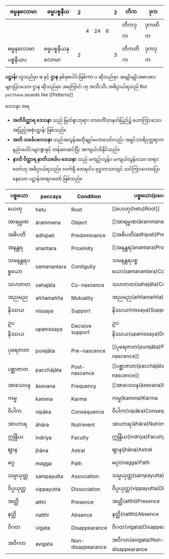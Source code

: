 | ဓမ္မနုလောမာ          | ဓမ္မပစ္စနီယ        | 2 |   |    |   | 2 | တိက     | ဒုက     |
|----------------------|--------------------|---|---|----|---|---|---------|---------|
|                      |                    |   | 4 | 24 | 6 |   | တိကဒုက  | ဒုကတိက  |
| ဓမ္မနုလောမာ ပစ္စနီယပ | ဓမ္မပစ္စနီယနုလောမာ | 2 |   |    |   | 3 | တိကတိက  | ဒုကဒုက  |

**ပဋ္ဌာန်း** ဟူသည်မှာ **ပ** နှင့် **ဌာန** နှစ်ခုပေါင်းဖြစ်ကာ ပ ဆိုသည်မှာ _အမျိုးမျိုးအစားစား များပြားသော_၊ ဌာန ဆိုသည်မှာ _အကြောင်း_ ဟု အသီးသီး အဓိပ္ပာယ်ရသည်
But `patthana`  sounds like [[Patterns]]


ဒေသနာ အရ 
- **အတိဝိတ္ထာရ ဒေသနာ** သည် မြတ်စွာဘုရား တာ၀တိံသာနတ်ပြည်၌ ဟောကြားသော အပြည့်အစုံပဋ္ဌာန်း ဖြစ်သည်။
- **အတိ သင်္ခေပဒေသနာ** သည်အလွန်အတိုချုပ်ဟောသော်လည်း အရှင်သာရိပုတ္တရာက နည်းပေါင်းများစွာနှင့် တန်ဆာဆင်ပြီး အကျယ်သိနိုင်သည်။
- **နာတိ ဝိတ္ထာရ နာတိသင်္ခေပ ဒေသနာ** သည် မကျဉ်းလွန်း၊ မကျယ်လွန်းသော တရားတော်ဟု အဓိပ္ပာယ်ရသည်။ လက်ရှိ ထေရဝါဒ ဗုဒ္ဓဘာသာတွင် သင်ကြားဟောပြောနေသော ပဋ္ဌာန်းတရားတော် ဖြစ်သည်။


| ပစ္စယော        | paccaya     | Condition         | ပစ္စယော(paccaya)            |
|----------------|-------------|-------------------|-----------------------------|
| ဟေတု           | hetu        | Root              | [[ဟေတု(hetu)Root]]                  |
| အာရမ္မဏ        | ārammana    | Object            | [[အာရမ္မဏ(ārammana)Object]]           |
| အဓိပတိ         | adhipati    | Predominance      | [[အဓိပတိ(adhipati)Predominance]]            |
| အနန္တရ         | anantara    | Proximity         | [[အနန္တရ(anantara)Proximity]]            |
| သမနန္တရပစ္စယော | samanantara | Contiguity        | သမနန္တရပစ္စယော(samanantara)Contiguity |
| သဟဇာတ          | sahajāta    | Co-nascence        | သဟဇာတ(sahajāta)Co-nascence             |
| အညမည           | aññamañña   | Mutuality         | အညမည(aññamañña)Mutuality             |
| နိဿယ           | nissaya     | Support           | နိဿယ(nissaya)Support               |
| ဥပနိဿယ         | upanissaya  | Decisive support  | ဥပနိဿယ(upanissaya)DecisiveSupport          |
| ပုရေဇာတ        | purejāta    | Pre-nascence       | [[ပုရေဇာတ(purejāta)Pre-nascence]]           |
| ပစ္ဆာဇာတ       | pacchājāta  | Post-nascence      | [[ပစ္ဆာဇာတ(pacchājāta)Post-nascence]]        |
| အာသေ၀န         | āsevana     | Frequency         | [[အာသေ၀န(āsevana)Frequency]]             |
| ကမ္မ           | kamma       | Karma             | ကမ္မ(kamma)Karma                 |
| ဝိပါက          | vipāka      | Consequence       | ဝိပါက(vipāka)Consequence               |
| အာဟာရ          | āhāra       | Nutriment         | အာဟာရ(āhāra)Nutriment]]                |
| ဣန္ဒြိယ        | indriya     | Faculty           | ဣန္ဒြိယ(indriya)Faculty]]            |
| ဈာန            | jhāna       | Astral             | ဈာန(jhāna)Astral                  |
| မဂ္ဂ           | magga       | Path              | မဂ္ဂ(magga)Path                 |
| သမ္ပယုတ္တ      | sampayutta  | Association       | သမ္ပယုတ္တ(sampayutta)Association       |
| ဝိပ္ပယုတ္တ     | vippayutta  | Dissociation      | ဝိပ္ပယုတ္တ(vippayutta)Dissociation      |
| အတ္ထိ          | atthi       | Presence          | အတ္ထိ(atthi)Presence                |
| နတ္ထိ          | natthi      | Absence           | နတ္ထိ(natthi)Absence               |
| ဝိဂတ           | vigata      | Disappearance     | ဝိဂတ(vigata)Disappearance                |
| အဝိဂတ          | avigata     | Non-disappearance | အဝိဂတ(avigata)Non-disappearance              |

